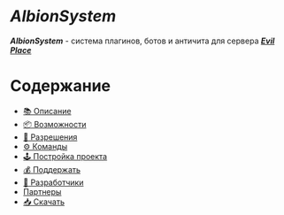 # ***AlbionSystem***

***AlbionSystem*** - система плагинов, ботов и античита для сервера ***[Evil Place](https://evilplace.fun)***
 
# Содержание 
* [📚 Описание]()
* [📦 Возможности]()
* [🔐 Разрешения]()
* [⚙ Команды]()
* [🕹️ Постройка проекта]()
* [💰 Поддержать]()
* [👥 Разработчики]()
* [Партнеры]()
* [📥 Скачать]()


